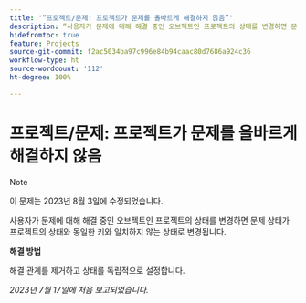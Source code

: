 ```yaml
---
title: '“프로젝트/문제: 프로젝트가 문제를 올바르게 해결하지 않음”'
description: “사용자가 문제에 대해 해결 중인 오브젝트인 프로젝트의 상태를 변경하면 문제 상태가 프로젝트의 상태와 동일한 키와 일치하지 않는 상태로 변경됩니다.”
hidefromtoc: true
feature: Projects
source-git-commit: f2ac5034ba97c996e84b94caac80d7686a924c36
workflow-type: ht
source-wordcount: '112'
ht-degree: 100%

---
```



# 프로젝트/문제: 프로젝트가 문제를 올바르게 해결하지 않음

>[!NOTE]
>
>이 문제는 2023년 8월 3일에 수정되었습니다.

사용자가 문제에 대해 해결 중인 오브젝트인 프로젝트의 상태를 변경하면 문제 상태가 프로젝트의 상태와 동일한 키와 일치하지 않는 상태로 변경됩니다.

**해결 방법**

해결 관계를 제거하고 상태를 독립적으로 설정합니다.

_2023년 7월 17일에 처음 보고되었습니다._
